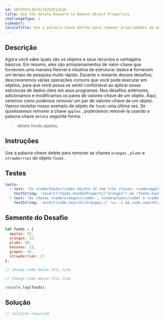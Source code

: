 ```yaml
---
id: 587d7b7c367417b2b2512b1b
title: Use the delete Keyword to Remove Object Properties
challengeType: 1
videoUrl: ''
localeTitle: Use a palavra-chave delete para remover propriedades do objeto
---
```


## Descrição
<section id="description"> Agora você sabe quais são os objetos e seus recursos e vantagens básicos. Em resumo, eles são armazenamentos de valor-chave que fornecem uma maneira flexível e intuitiva de estruturar dados <strong><em>e</em></strong> fornecem um tempo de pesquisa muito rápido. Durante o restante desses desafios, descreveremos várias operações comuns que você pode executar em objetos, para que você possa se sentir confortável ao aplicar essas estruturas de dados úteis em seus programas. Nos desafios anteriores, adicionamos e modificamos os pares de valores-chave de um objeto. Aqui, veremos como podemos <em>remover</em> um par de valores-chave de um objeto. Vamos revisitar nosso exemplo de objeto de <code>foods</code> uma última vez. Se quiséssemos remover a chave <code>apples</code> , poderíamos removê-la usando a palavra-chave <code>delete</code> seguinte forma: <blockquote> delete foods.apples; </blockquote></section>

## Instruções
<section id="instructions"> Use a palavra-chave delete para remover as chaves <code>oranges</code> , <code>plums</code> e <code>strawberries</code> do objeto <code>foods</code> . </section>

## Testes
<section id='tests'>

```yml
tests:
  - text: 'Os <code>foods</code> objeto só tem três chaves: <code>apples</code> , <code>grapes</code> e <code>bananas</code>'
    testString: 'assert(!foods.hasOwnProperty("oranges") && !foods.hasOwnProperty("plums") && !foods.hasOwnProperty("strawberries") && Object.keys(foods).length === 3, "The <code>foods</code> object only has three keys: <code>apples</code>, <code>grapes</code>, and <code>bananas</code>");'
  - text: 'As chaves <code>oranges</code> , <code>plums</code> e <code>strawberries</code> são removidas usando a <code>delete</code>'
    testString: 'assert(code.search(/oranges:/) !== -1 && code.search(/plums:/) !== -1 && code.search(/strawberries:/) !== -1, "The <code>oranges</code>, <code>plums</code>, and <code>strawberries</code> keys are removed using <code>delete</code>");'

```

</section>

## Semente do Desafio
<section id='challengeSeed'>

<div id='js-seed'>

```js
let foods = {
  apples: 25,
  oranges: 32,
  plums: 28,
  bananas: 13,
  grapes: 35,
  strawberries: 27
};

// change code below this line

// change code above this line

console.log(foods);

```

</div>



</section>

## Solução
<section id='solution'>

```js
// solution required
```
</section>

